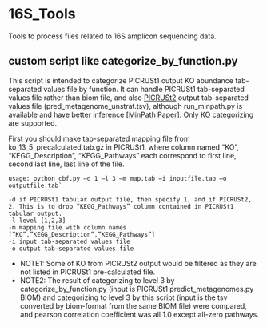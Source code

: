 # 16S_Tools
Tools to process files related to 16S amplicon sequencing data.
## custom script like categorize_by_function.py
This script is intended to categorize PICRUSt1 output KO abundance tab-separated values file by function. It can handle PICRUSt1 tab-separated values file rather than biom file, and also [PICRUSt2](https://github.com/picrust/picrust2) output tab-separated values file (pred_metagenome_unstrat.tsv), although run_minpath.py is available and have better inference [[MinPath Paper](http://journals.plos.org/ploscompbiol/article?id=10.1371/journal.pcbi.1000465)]. Only KO categorizing are supported.

First you should make tab-separated mapping file from ko_13_5_precalculated.tab.gz in PICRUSt1, where column named “KO”, “KEGG_Description”, “KEGG_Pathways” each correspond to first line, second last line, last line of the file.

```
usage: python cbf.py –d 1 –l 3 –m map.tab –i inputfile.tab –o outputfile.tab`

-d if PICRUSt1 tabular output file, then specify 1, and if PICRUSt2, 2. This is to drop “KEGG_Pathways” column contained in PICRUSt1 tabular output.  
-l level [1,2,3]  
-m mapping file with column names [“KO”,”KEGG_Description”,”KEGG_Pathways”]  
-i input tab-separated values file  
-o output tab-separated values file  
```

- NOTE1: Some of KO from PICRUSt2 output would be filtered as they are not listed in PICRUSt1 pre-calculated file.
- NOTE2: The result of categorizing to level 3 by categorize_by_function.py (input is PICRUSt1 predict_metagenomes.py BIOM) and categorizing to level 3 by this script (input is the tsv converted by biom-format from the same BIOM file) were compared, and pearson correlation coefficient was all 1.0 except all-zero pathways.
